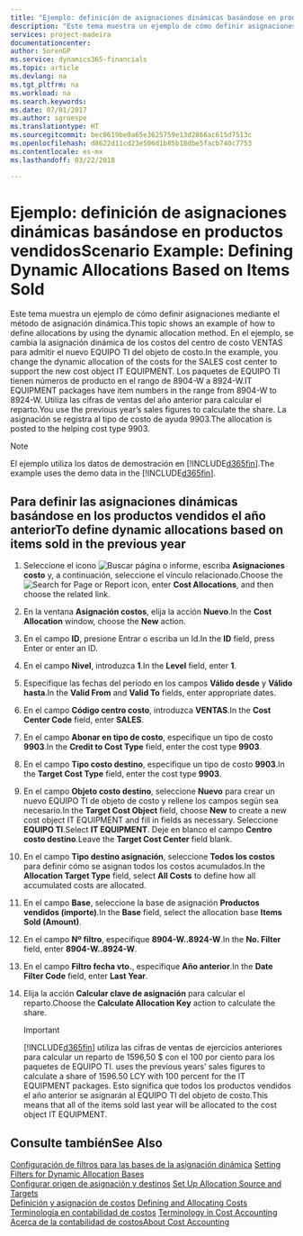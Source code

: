 ```yaml
---
title: "Ejemplo: definición de asignaciones dinámicas basándose en productos vendidos | Documentos de Microsoft"
description: "Este tema muestra un ejemplo de cómo definir asignaciones mediante el método de asignación dinámica."
services: project-madeira
documentationcenter: 
author: SorenGP
ms.service: dynamics365-financials
ms.topic: article
ms.devlang: na
ms.tgt_pltfrm: na
ms.workload: na
ms.search.keywords: 
ms.date: 07/01/2017
ms.author: sgroespe
ms.translationtype: HT
ms.sourcegitcommit: bec0619be0a65e3625759e13d2866ac615d7513c
ms.openlocfilehash: d8622d11cd23e506d1b85b18dbe5facb740c7753
ms.contentlocale: es-mx
ms.lasthandoff: 03/22/2018

---
```

# <a name="scenario-example-defining-dynamic-allocations-based-on-items-sold"></a><span data-ttu-id="8b25b-103">Ejemplo: definición de asignaciones dinámicas basándose en productos vendidos</span><span class="sxs-lookup"><span data-stu-id="8b25b-103">Scenario Example: Defining Dynamic Allocations Based on Items Sold</span></span>
<span data-ttu-id="8b25b-104">Este tema muestra un ejemplo de cómo definir asignaciones mediante el método de asignación dinámica.</span><span class="sxs-lookup"><span data-stu-id="8b25b-104">This topic shows an example of how to define allocations by using the dynamic allocation method.</span></span> <span data-ttu-id="8b25b-105">En el ejemplo, se cambia la asignación dinámica de los costos del centro de costo VENTAS para admitir el nuevo EQUIPO TI del objeto de costo.</span><span class="sxs-lookup"><span data-stu-id="8b25b-105">In the example, you change the dynamic allocation of the costs for the SALES cost center to support the new cost object IT EQUIPMENT.</span></span> <span data-ttu-id="8b25b-106">Los paquetes de EQUIPO TI tienen números de producto en el rango de 8904-W a 8924-W.</span><span class="sxs-lookup"><span data-stu-id="8b25b-106">IT EQUIPMENT packages have item numbers in the range from 8904-W to 8924-W.</span></span> <span data-ttu-id="8b25b-107">Utiliza las cifras de ventas del año anterior para calcular el reparto.</span><span class="sxs-lookup"><span data-stu-id="8b25b-107">You use the previous year’s sales figures to calculate the share.</span></span> <span data-ttu-id="8b25b-108">La asignación se registra al tipo de costo de ayuda 9903.</span><span class="sxs-lookup"><span data-stu-id="8b25b-108">The allocation is posted to the helping cost type 9903.</span></span>  

> [!NOTE]  
>  <span data-ttu-id="8b25b-109">El ejemplo utiliza los datos de demostración en [!INCLUDE[d365fin](includes/d365fin_md.md)].</span><span class="sxs-lookup"><span data-stu-id="8b25b-109">The example uses the demo data in the [!INCLUDE[d365fin](includes/d365fin_md.md)].</span></span>  

## <a name="to-define-dynamic-allocations-based-on-items-sold-in-the-previous-year"></a><span data-ttu-id="8b25b-110">Para definir las asignaciones dinámicas basándose en los productos vendidos el año anterior</span><span class="sxs-lookup"><span data-stu-id="8b25b-110">To define dynamic allocations based on items sold in the previous year</span></span>  

1.  <span data-ttu-id="8b25b-111">Seleccione el icono ![Buscar página o informe](media/ui-search/search_small.png "icono Buscar página o informe"), escriba **Asignaciones costo** y, a continuación, seleccione el vínculo relacionado.</span><span class="sxs-lookup"><span data-stu-id="8b25b-111">Choose the ![Search for Page or Report](media/ui-search/search_small.png "Search for Page or Report icon") icon, enter **Cost Allocations**, and then choose the related link.</span></span>  
2.  <span data-ttu-id="8b25b-112">En la ventana **Asignación costos**, elija la acción **Nuevo**.</span><span class="sxs-lookup"><span data-stu-id="8b25b-112">In the **Cost Allocation** window, choose the **New** action.</span></span>  
3.  <span data-ttu-id="8b25b-113">En el campo **ID**, presione Entrar o escriba un Id.</span><span class="sxs-lookup"><span data-stu-id="8b25b-113">In the **ID** field, press Enter or enter an ID.</span></span>  
4.  <span data-ttu-id="8b25b-114">En el campo **Nivel**, introduzca **1**.</span><span class="sxs-lookup"><span data-stu-id="8b25b-114">In the **Level** field, enter **1**.</span></span>  
5.  <span data-ttu-id="8b25b-115">Especifique las fechas del período en los campos **Válido desde** y **Válido hasta**.</span><span class="sxs-lookup"><span data-stu-id="8b25b-115">In the **Valid From** and **Valid To** fields, enter appropriate dates.</span></span>  
6.  <span data-ttu-id="8b25b-116">En el campo **Código centro costo**, introduzca **VENTAS**.</span><span class="sxs-lookup"><span data-stu-id="8b25b-116">In the **Cost Center Code** field, enter **SALES**.</span></span>  
7.  <span data-ttu-id="8b25b-117">En el campo **Abonar en tipo de costo**, especifique un tipo de costo **9903**.</span><span class="sxs-lookup"><span data-stu-id="8b25b-117">In the **Credit to Cost Type** field, enter the cost type **9903**.</span></span>  
8.  <span data-ttu-id="8b25b-118">En el campo **Tipo costo destino**, especifique un tipo de costo **9903**.</span><span class="sxs-lookup"><span data-stu-id="8b25b-118">In the **Target Cost Type** field, enter the cost type **9903**.</span></span>  
9. <span data-ttu-id="8b25b-119">En el campo **Objeto costo destino**, seleccione **Nuevo** para crear un nuevo EQUIPO TI de objeto de costo y rellene los campos según sea necesario.</span><span class="sxs-lookup"><span data-stu-id="8b25b-119">In the **Target Cost Object** field, choose **New** to create a new cost object IT EQUIPMENT and fill in fields as necessary.</span></span> <span data-ttu-id="8b25b-120">Seleccione **EQUIPO TI**.</span><span class="sxs-lookup"><span data-stu-id="8b25b-120">Select **IT EQUIPMENT**.</span></span> <span data-ttu-id="8b25b-121">Deje en blanco el campo **Centro costo destino**.</span><span class="sxs-lookup"><span data-stu-id="8b25b-121">Leave the **Target Cost Center** field blank.</span></span>  
10. <span data-ttu-id="8b25b-122">En el campo **Tipo destino asignación**, seleccione **Todos los costos** para definir cómo se asignan todos los costos acumulados.</span><span class="sxs-lookup"><span data-stu-id="8b25b-122">In the **Allocation Target Type** field, select **All Costs** to define how all accumulated costs are allocated.</span></span>  
11. <span data-ttu-id="8b25b-123">En el campo **Base**, seleccione la base de asignación **Productos vendidos (importe)**.</span><span class="sxs-lookup"><span data-stu-id="8b25b-123">In the **Base** field, select the allocation base **Items Sold (Amount)**.</span></span>  
12. <span data-ttu-id="8b25b-124">En el campo **Nº filtro**, especifique **8904-W..8924-W**.</span><span class="sxs-lookup"><span data-stu-id="8b25b-124">In the **No. Filter** field, enter **8904-W..8924-W**.</span></span>  
13. <span data-ttu-id="8b25b-125">En el campo **Filtro fecha vto.**, especifique **Año anterior**.</span><span class="sxs-lookup"><span data-stu-id="8b25b-125">In the **Date Filter Code** field, enter **Last Year**.</span></span>  
14. <span data-ttu-id="8b25b-126">Elija la acción **Calcular clave de asignación** para calcular el reparto.</span><span class="sxs-lookup"><span data-stu-id="8b25b-126">Choose the **Calculate Allocation Key** action to calculate the share.</span></span>  

    > [!IMPORTANT]  
    >  [!INCLUDE[d365fin](includes/d365fin_md.md)]<span data-ttu-id="8b25b-127"> utiliza las cifras de ventas de ejercicios anteriores para calcular un reparto de 1596,50 $ con el 100 por ciento para los paquetes de EQUIPO TI.</span><span class="sxs-lookup"><span data-stu-id="8b25b-127"> uses the previous years’ sales figures to calculate a share of 1596.50 LCY with 100 percent for the IT EQUIPMENT packages.</span></span> <span data-ttu-id="8b25b-128">Esto significa que todos los productos vendidos el año anterior se asignarán al EQUIPO TI del objeto de costo.</span><span class="sxs-lookup"><span data-stu-id="8b25b-128">This means that all of the items sold last year will be allocated to the cost object IT EQUIPMENT.</span></span>  

## <a name="see-also"></a><span data-ttu-id="8b25b-129">Consulte también</span><span class="sxs-lookup"><span data-stu-id="8b25b-129">See Also</span></span>  
 <span data-ttu-id="8b25b-130">[Configuración de filtros para las bases de la asignación dinámica](finance-setting-filters-for-dynamic-allocation-bases.md) </span><span class="sxs-lookup"><span data-stu-id="8b25b-130">[Setting Filters for Dynamic Allocation Bases](finance-setting-filters-for-dynamic-allocation-bases.md) </span></span>  
 <span data-ttu-id="8b25b-131">[Configurar origen de asignación y destinos](finance-how-to-set-up-allocation-source-and-targets.md) </span><span class="sxs-lookup"><span data-stu-id="8b25b-131">[Set Up Allocation Source and Targets](finance-how-to-set-up-allocation-source-and-targets.md) </span></span>  
 <span data-ttu-id="8b25b-132">[Definición y asignación de costos](finance-define-and-allocate-costs.md) </span><span class="sxs-lookup"><span data-stu-id="8b25b-132">[Defining and Allocating Costs](finance-define-and-allocate-costs.md) </span></span>  
 <span data-ttu-id="8b25b-133">[Terminología en contabilidad de costos](finance-terminology-in-cost-accounting.md) </span><span class="sxs-lookup"><span data-stu-id="8b25b-133">[Terminology in Cost Accounting](finance-terminology-in-cost-accounting.md) </span></span>  
 [<span data-ttu-id="8b25b-134">Acerca de la contabilidad de costos</span><span class="sxs-lookup"><span data-stu-id="8b25b-134">About Cost Accounting</span></span>](finance-about-cost-accounting.md)

